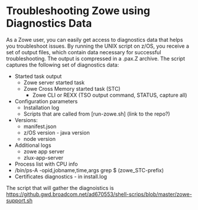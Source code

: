 # Troubleshooting Zowe using Diagnostics Data
<!-- TODO -->
As a Zowe user, you can easily get access to diagnostics data that helps you troubleshoot issues. By running the UNIX script on z/OS, you receive a set of output files, which contain data necessary for successful troubleshooting. The output is compressed in a .pax.Z archive. The script captures the following set of diagnostics data:

 - Started task output
    - Zowe server started task
    - Zowe Cross Memory started task (STC)
        - Zowe CLI or REXX (TSO output command, STATUS, capture all)
 - Configuration parameters
     - Installation log
     - Scripts that are called from [run-zowe.sh] (link to the repo?)
 - Versions:
    - manifest.json
    - z/OS version
    - java version
    - node version
 - Additional logs
    - zowe app server 
    - zlux-app-server
 - Process list with CPU info
 - /bin/ps-A -opid,jobname,time,args grep $ (zowe_STC-prefix)
 - Certificates diagnostics - in install.log 

The script that will gather the diagnoistics is https://github.gwd.broadcom.net/ad670553/shell-scrips/blob/master/zowe-support.sh 
